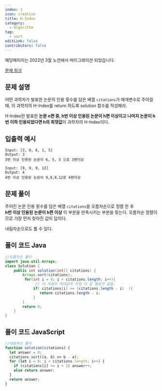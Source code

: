 ```yaml
---
index: 1
icon: creative
title: H-Index
category:
  - Algorithm
tag:
  - sort
editLink: false
contributors: false
---
```


해당페이지는 2022년 3월 노션에서 마이그레이션 되었습니다.

[문제 링크](https://programmers.co.kr/learn/courses/30/lessons/42747)

## 문제 설명

어떤 과학자가 발표한 논문의 인용 횟수를 담은 배열 `citations`가 매개변수로 주어질 때, 이 과학자의 H-Index를 return 하도록 solution 함수를 작성해라.

H-Index란 발표한 **논문 n편 중, h번 이상 인용된 논문이 h편 이상이고 나머지 논문이 h번 이하 인용되었다면 h의 최댓값**이 과학자의 H-Index이다.

## 입출력 예시

```answers
Input: [3, 0, 6, 1, 5]
Output:	3
3번 이상 인용된 논문이 6, 5, 3 으로 3편이상

Input: [9, 9, 9, 12]
Output:	4
4번 이상 인용된 논문이 9,9,9,12로 4편이상

```

## 문제 풀이

주어진 논문 인용 횟수를 담은 배열 `citations`을 오름차순으로 정렬 한 후  
**h번 이상 인용된 논문이 h편 이상** 이 부분을 만족시키는 부분을 찾는다. 오름차순 정렬이므로 가장 먼저 찾아진 값이 답이다.

내림차순으로도 풀 수 있다.

## 풀이 코드 Java

```java
//오름차순 풀이
import java.util.Arrays;
class Solution {
    public int solution(int[] citations) {
        Arrays.sort(citations);
         for(int i = 0; i < citations.length; i++){
              // 이 지점이 최대값의 지점 더 갈 필요가 없음.
             if( citations[i] >= (citations.length - i)  ){
                return citations.length - i;
             }
        }
        return 0;
    }
}
```

## 풀이 코드 JavaScript

```js
//내림차순 풀이
function solution(citations) {
  let answer = 0;
  citations.sort((a, b) => b - a);
  for (let i = 0; i < citations.length; i++) {
    if (citations[i] >= i + 1) answer++;
    else return answer;
  }
  return answer;
}
```

